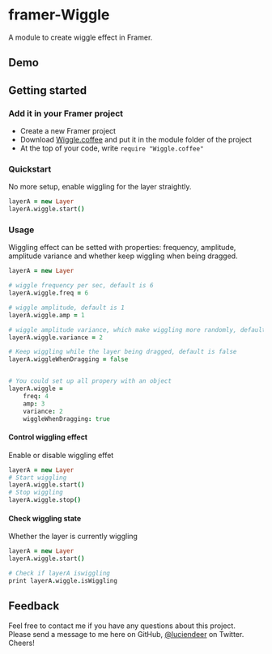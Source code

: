 # framer-Wiggle
A module to create wiggle effect in Framer.

## Demo

## Getting started
### Add it in your Framer project
- Create a new Framer project
- Download [Wiggle.coffee](https://github.com/LucienLee/framer-Wiggle/blob/master/wiggle.coffee) and put it in the module folder of the project
- At the top of your code, write `require "Wiggle.coffee"`

### Quickstart
No more setup, enable wiggling for the layer straightly.

```coffeescript
layerA = new Layer
layerA.wiggle.start()
```

### Usage
Wiggling effect can be setted with properties: frequency, amplitude, amplitude variance and whether keep wiggling when being dragged.

```coffeescript
layerA = new Layer

# wiggle frequency per sec, default is 6
layerA.wiggle.freq = 6

# wiggle amplitude, default is 1
layerA.wiggle.amp = 1

# wiggle amplitude variance, which make wiggling more randomly, default is 2
layerA.wiggle.variance = 2

# Keep wiggling while the layer being dragged, default is false
layerA.wiggleWhenDragging = false


# You could set up all propery with an object
layerA.wiggle = 
	freq: 4 
	amp: 3
	variance: 2
	wiggleWhenDragging: true  
```

#### Control wiggling effect
Enable or disable wiggling effet

```coffeescript
layerA = new Layer
# Start wiggling 
layerA.wiggle.start()
# Stop wiggling
layerA.wiggle.stop()
```

#### Check wiggling state
Whether the layer is currently wiggling

```coffeescript
layerA = new Layer
layerA.wiggle.start()

# Check if layerA iswiggling 
print layerA.wiggle.isWiggling
```

## Feedback
Feel free to contact me if you have any questions about this project.   
Please send a message to me here on GitHub, [@luciendeer](https://twitter.com/luciendeer) on Twitter. Cheers!
